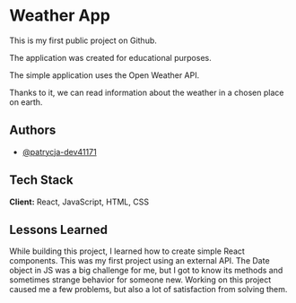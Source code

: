 
# Weather App

This is my first public project on Github. 

The application was created for educational purposes.

The simple application uses the Open Weather API. 

Thanks to it, we can read information about the weather in a chosen place on earth.


## Authors

- [@patrycja-dev41171](https://github.com/patrycja-dev41171)


## Tech Stack

**Client:** React, JavaScript, HTML, CSS



## Lessons Learned

While building this project, I learned how to create simple React components. This was my first project using an external API. The Date object in JS was a big challenge for me, but I got to know its methods and sometimes strange behavior for someone new. Working on this project caused me a few problems, but also a lot of satisfaction from solving them.



